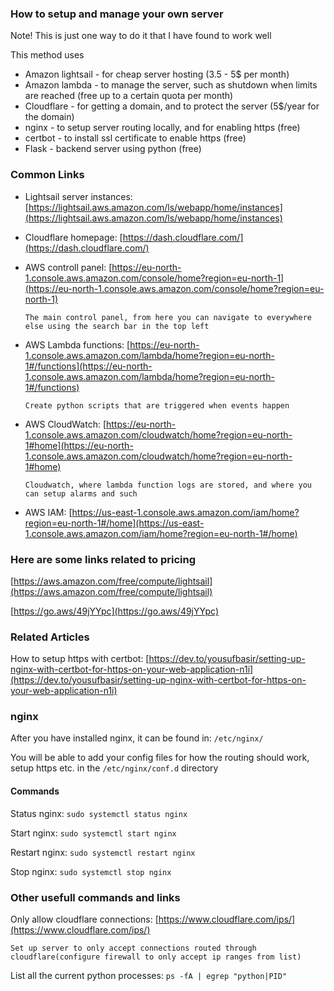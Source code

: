 ### How to setup and manage your own server

Note! This is just one way to do it that I have found to work well

This method uses

- Amazon lightsail - for cheap server hosting (3.5 - 5$ per month)
- Amazon lambda - to manage the server, such as shutdown when limits are reached (free up to a certain quota per month)
- Cloudflare - for getting a domain, and to protect the server (5$/year for the domain)
- nginx - to setup server routing locally, and for enabling https (free)
- certbot - to install ssl certificate to enable https (free)
- Flask - backend server using python (free)

### Common Links

- Lightsail server instances: [https://lightsail.aws.amazon.com/ls/webapp/home/instances](https://lightsail.aws.amazon.com/ls/webapp/home/instances)
- Cloudflare homepage: [https://dash.cloudflare.com/](https://dash.cloudflare.com/)
- AWS controll panel: [https://eu-north-1.console.aws.amazon.com/console/home?region=eu-north-1](https://eu-north-1.console.aws.amazon.com/console/home?region=eu-north-1)

    `The main control panel, from here you can navigate to everywhere else using the search bar in the top left`

- AWS Lambda functions: [https://eu-north-1.console.aws.amazon.com/lambda/home?region=eu-north-1#/functions](https://eu-north-1.console.aws.amazon.com/lambda/home?region=eu-north-1#/functions)

    `Create python scripts that are triggered when events happen`

- AWS CloudWatch: [https://eu-north-1.console.aws.amazon.com/cloudwatch/home?region=eu-north-1#home](https://eu-north-1.console.aws.amazon.com/cloudwatch/home?region=eu-north-1#home)

    `Cloudwatch, where lambda function logs are stored, and where you can setup alarms and such`

- AWS IAM: [https://us-east-1.console.aws.amazon.com/iam/home?region=eu-north-1#/home](https://us-east-1.console.aws.amazon.com/iam/home?region=eu-north-1#/home)

### Here are some links related to pricing

[https://aws.amazon.com/free/compute/lightsail](https://aws.amazon.com/free/compute/lightsail)

[https://go.aws/49jYYpc](https://go.aws/49jYYpc)

### Related Articles

How to setup https with certbot: [https://dev.to/yousufbasir/setting-up-nginx-with-certbot-for-https-on-your-web-application-n1i](https://dev.to/yousufbasir/setting-up-nginx-with-certbot-for-https-on-your-web-application-n1i)

### nginx

After you have installed nginx, it can be found in: `/etc/nginx/`

You will be able to add your config files for how the routing should work, setup https etc. in the `/etc/nginx/conf.d` directory

#### Commands

Status nginx: `sudo systemctl status nginx`

Start nginx: `sudo systemctl start nginx`

Restart nginx: `sudo systemctl restart nginx`

Stop nginx: `sudo systemctl stop nginx`

### Other usefull commands and links

Only allow cloudflare connections: [https://www.cloudflare.com/ips/](https://www.cloudflare.com/ips/)

`Set up server to only accept connections routed through cloudflare(configure firewall to only accept ip ranges from list)`


List all the current python processes: `ps -fA | egrep "python|PID"`

